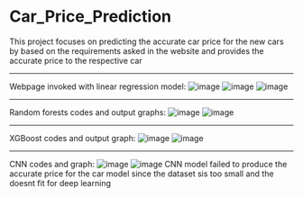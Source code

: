 # Car_Price_Prediction
This project focuses on predicting the accurate car price for the new cars by based on the requirements asked in the website and provides the accurate price to the respective car
________________________________

Webpage invoked with linear regression model:
![image](https://github.com/PothanSai2004/Car_Price_Prediction/assets/136136088/9278486b-31f3-4541-b0a2-fd2a4ee73163)
![image](https://github.com/PothanSai2004/Car_Price_Prediction/assets/136136088/010bb089-394d-4d6a-9681-09f3fae57605)
![image](https://github.com/PothanSai2004/Car_Price_Prediction/assets/136136088/a57f21d6-25d2-4f47-a1b9-98c4ee635261)

_________________________________
Random forests codes and output graphs:
![image](https://github.com/PothanSai2004/Car_Price_Prediction/assets/136136088/c353699e-0f34-4f9c-8ab6-77a461c9f4e8)
![image](https://github.com/PothanSai2004/Car_Price_Prediction/assets/136136088/8c8ba986-2a46-4b1f-9dde-1c7a30094e8d)

_________________________________
XGBoost codes and output graph:
![image](https://github.com/PothanSai2004/Car_Price_Prediction/assets/136136088/806863dd-4d5d-4985-8d1a-eb88f33aa434)
![image](https://github.com/PothanSai2004/Car_Price_Prediction/assets/136136088/095f087a-719b-4676-b858-577444cf36ab)

__________________________________
CNN codes and graph:
![image](https://github.com/PothanSai2004/Car_Price_Prediction/assets/136136088/5c2756fd-92ba-4574-a761-cd72aa0b35ff)
![image](https://github.com/PothanSai2004/Car_Price_Prediction/assets/136136088/0c62c410-42b0-468c-854c-9560414af91b)
CNN model failed to produce the accurate price for the car model since the dataset sis too small and the doesnt fit for deep learning
